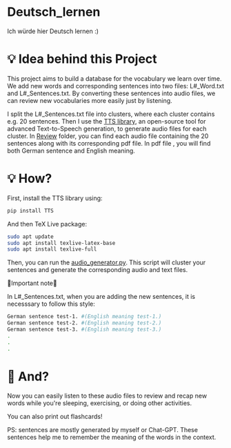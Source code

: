 # Deutsch_lernen
Ich würde hier Deutsch lernen :)

# &#128161; Idea behind this Project
This project aims to build a database for the vocabulary we learn over time. We add new words and corresponding sentences into two files: L#_Word.txt and L#_Sentences.txt. By converting these sentences into audio files, we can review new vocabularies more easily just by listening.

I split the L#_Sentences.txt file into clusters, where each cluster contains e.g. 20 sentences. Then I use the [TTS library](https://github.com/coqui-ai/TTS), an open-source tool for advanced Text-to-Speech generation, to generate audio files for each cluster. In [Review](https://github.com/NimaMajidi1997/Deutsch_lernen/tree/main/L20) folder, you can find each audio file containing the 20 sentences along with its corresponding pdf file. In pdf file , you will find both German sentence and English meaning.

# &#128161; How?
First, install the TTS library using:

```bash
pip install TTS
```
And then TeX Live package:

```bash
sudo apt update
sudo apt install texlive-latex-base
sudo apt install texlive-full
```

Then, you can run the [audio_generator.py](https://github.com/NimaMajidi1997/Deutsch_lernen/blob/main/audio_generator.py). This script will cluster your sentences and generate the corresponding audio and text files.

📌Important note📌

In L#_Sentences.txt, when you are adding the new sentences, it is necesssary to follow this style:

```bash
German sentence test-1. #(English meaning test-1.)
German sentence test-2. #(English meaning test-2.)
German sentence test-3. #(English meaning test-3.)
.
.
.
```

# &#129409; And?
Now you can easily listen to these audio files to review and recap new words while you're sleeping, exercising, or doing other activities.

You can also print out flashcards!

PS: sentences are mostly generated by myself or Chat-GPT. These sentences help me to remember the meaning of the words in the context.